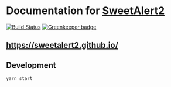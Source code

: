# Documentation for [SweetAlert2](https://github.com/sweetalert2/sweetalert2)

[![Build Status](https://github.com/sweetalert2/sweetalert2.github.io/workflows/build/badge.svg)](https://github.com/sweetalert2/sweetalert2.github.io/actions) [![Greenkeeper badge](https://badges.greenkeeper.io/sweetalert2/sweetalert2.github.io.svg)](https://greenkeeper.io/)

## https://sweetalert2.github.io/

## Development

```sh
yarn start
```
